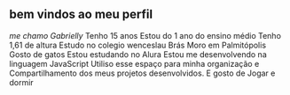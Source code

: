 ## bem vindos ao meu perfil
*_me chamo Gabrielly_*
Tenho 15 anos
Estou do 1 ano do ensino médio
Tenho 1,61 de altura
Estudo no colegio wenceslau Brás
Moro em Palmitópolis
Gosto de gatos 
Estou estudando no Alura
Estou me desenvolvendo na linguagem JavaScript
Utiliso esse espaço para minha organização e 
Compartilhamento dos meus projetos desenvolvidos.
E gosto de Jogar e dormir
